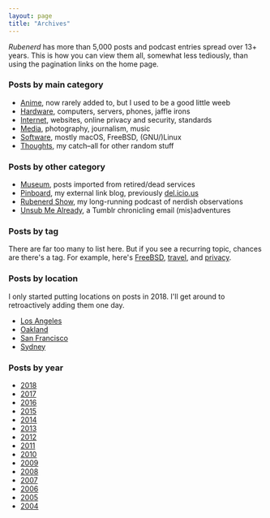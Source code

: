 ```yaml
---
layout: page
title: "Archives"
---
```

*Rubenerd* has more than 5,000 posts and podcast entries spread over 13+ years. This is how you can view them all, somewhat less tediously, than using the pagination links on the home page.


<h3 id="category">Posts by main category</h3>

* [Anime](/anime/), now rarely added to, but I used to be a good little weeb
* [Hardware](/hardware/), computers, servers, phones, jaffle irons
* [Internet](/internet/), websites, online privacy and security, standards
* [Media](/media/), photography, journalism, music
* [Software](/software/), mostly macOS, FreeBSD, (GNU/)Linux
* [Thoughts](/thoughts/), my catch–all for other random stuff


<h3 id="other-categories">Posts by other category</h3>

* [Museum](/museum/), posts imported from retired/dead services
* [Pinboard](https://pinboard.in/u:Rubenerd), my external link blog, previously [del.icio.us](https://del.icio.us/rubenerd)
* [Rubenerd Show](/show/), my long-running podcast of nerdish observations
* [Unsub Me Already](http://unsub.rubenerd.com/), a Tumblr chronicling email (mis)adventures


<h3 id="location">Posts by tag</h3>

There are far too many to list here. But if you see a recurring topic, chances are there's a tag. For example, here's [FreeBSD], [travel], and [privacy].

[FreeBSD]: https://rubenerd.com/tag/freebsd/
[travel]: https://rubenerd.com/tag/travel/
[privacy]: https://rubenerd.com/tag/privacy/


<h3 id="location">Posts by location</h3>

I only started putting locations on posts in 2018. I'll get around to retroactively adding them one day.

* [Los Angeles](/location/los-angeles/)
* [Oakland](/location/oakland/)
* [San Francisco](/location/san-francisco/)
* [Sydney](/location/sydney/)


<h3 id="year">Posts by year</h3>

* [2018](/year/2018/)
* [2017](/year/2017/)
* [2016](/year/2016/)
* [2015](/year/2015/)
* [2014](/year/2014/)
* [2013](/year/2013/)
* [2012](/year/2012/)
* [2011](/year/2011/)
* [2010](/year/2010/)
* [2009](/year/2009/)
* [2008](/year/2008/)
* [2007](/year/2007/)
* [2006](/year/2006/)
* [2005](/year/2005/)
* [2004](/year/2004/)

